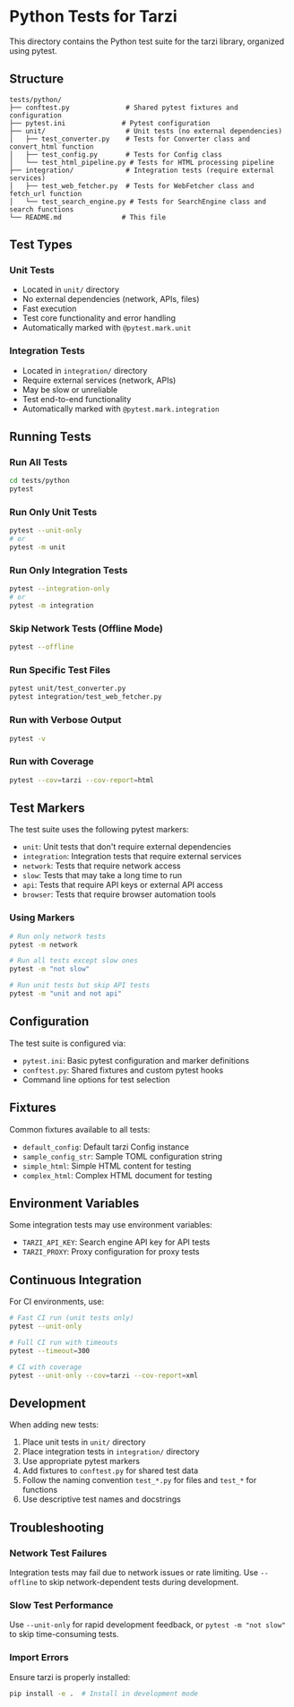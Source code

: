 # Python Tests for Tarzi

This directory contains the Python test suite for the tarzi library, organized using pytest.

## Structure

```
tests/python/
├── conftest.py              # Shared pytest fixtures and configuration
├── pytest.ini              # Pytest configuration
├── unit/                    # Unit tests (no external dependencies)
│   ├── test_converter.py    # Tests for Converter class and convert_html function
│   ├── test_config.py       # Tests for Config class
│   └── test_html_pipeline.py # Tests for HTML processing pipeline
├── integration/             # Integration tests (require external services)
│   ├── test_web_fetcher.py  # Tests for WebFetcher class and fetch_url function
│   └── test_search_engine.py # Tests for SearchEngine class and search functions
└── README.md               # This file
```

## Test Types

### Unit Tests
- Located in `unit/` directory
- No external dependencies (network, APIs, files)
- Fast execution
- Test core functionality and error handling
- Automatically marked with `@pytest.mark.unit`

### Integration Tests
- Located in `integration/` directory
- Require external services (network, APIs)
- May be slow or unreliable
- Test end-to-end functionality
- Automatically marked with `@pytest.mark.integration`

## Running Tests

### Run All Tests
```bash
cd tests/python
pytest
```

### Run Only Unit Tests
```bash
pytest --unit-only
# or
pytest -m unit
```

### Run Only Integration Tests
```bash
pytest --integration-only
# or
pytest -m integration
```

### Skip Network Tests (Offline Mode)
```bash
pytest --offline
```

### Run Specific Test Files
```bash
pytest unit/test_converter.py
pytest integration/test_web_fetcher.py
```

### Run with Verbose Output
```bash
pytest -v
```

### Run with Coverage
```bash
pytest --cov=tarzi --cov-report=html
```

## Test Markers

The test suite uses the following pytest markers:

- `unit`: Unit tests that don't require external dependencies
- `integration`: Integration tests that require external services
- `network`: Tests that require network access
- `slow`: Tests that may take a long time to run
- `api`: Tests that require API keys or external API access
- `browser`: Tests that require browser automation tools

### Using Markers
```bash
# Run only network tests
pytest -m network

# Run all tests except slow ones
pytest -m "not slow"

# Run unit tests but skip API tests
pytest -m "unit and not api"
```

## Configuration

The test suite is configured via:

- `pytest.ini`: Basic pytest configuration and marker definitions
- `conftest.py`: Shared fixtures and custom pytest hooks
- Command line options for test selection

## Fixtures

Common fixtures available to all tests:

- `default_config`: Default tarzi Config instance
- `sample_config_str`: Sample TOML configuration string
- `simple_html`: Simple HTML content for testing
- `complex_html`: Complex HTML document for testing

## Environment Variables

Some integration tests may use environment variables:

- `TARZI_API_KEY`: Search engine API key for API tests
- `TARZI_PROXY`: Proxy configuration for proxy tests

## Continuous Integration

For CI environments, use:

```bash
# Fast CI run (unit tests only)
pytest --unit-only

# Full CI run with timeouts
pytest --timeout=300

# CI with coverage
pytest --unit-only --cov=tarzi --cov-report=xml
```

## Development

When adding new tests:

1. Place unit tests in `unit/` directory
2. Place integration tests in `integration/` directory
3. Use appropriate pytest markers
4. Add fixtures to `conftest.py` for shared test data
5. Follow the naming convention `test_*.py` for files and `test_*` for functions
6. Use descriptive test names and docstrings

## Troubleshooting

### Network Test Failures
Integration tests may fail due to network issues or rate limiting. Use `--offline` to skip network-dependent tests during development.

### Slow Test Performance
Use `--unit-only` for rapid development feedback, or `pytest -m "not slow"` to skip time-consuming tests.

### Import Errors
Ensure tarzi is properly installed:
```bash
pip install -e .  # Install in development mode
``` 